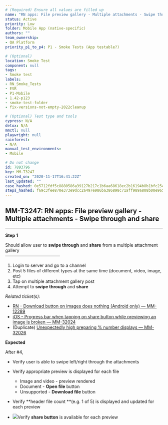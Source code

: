 ```yaml
---
# (Required) Ensure all values are filled up
name: "RN apps: File preview gallery - Multiple attachments - Swipe through and share"
status: Active
priority: Low
folder: Mobile App (native-specific)
authors: ""
team_ownership: 
- QA Platform
priority_p1_to_p4: P1 - Smoke Tests (App testable?)

# (Optional)
location: Smoke Test
component: null
tags: 
- Smoke test
labels: 
- RN_Smoke_Tests
- ESR
- P1-Mobile
- 1.42-p123
- smoke-test-folder
- fix-versions-not-empty-2022cleanup

# (Optional) Test type and tools
cypress: N/A
detox: N/A
mmctl: null
playwright: null
rainforest: 
- N/A
manual_test_environments: 
- Mobile

# Do not change
id: 7893796
key: MM-T3247
created_on: "2020-11-17T16:41:22Z"
last_updated: ""
case_hashed: 0e5712fdf5c8880586a39127b217c1b6aa68618ec2b16194b8b1bfc25489ec70c0fdf2216d03857927ac9499b8f62148
steps_hashed: f69c3fee870e373e9dcc2a497e986ba386898c71aff989a808b00e9650f8140f2a425e23f048a27997329fb1941cfc48
---
```


<!-- (Auto-generated) Based on frontmatter's "key" and "name" -->

## MM-T3247: RN apps: File preview gallery - Multiple attachments - Swipe through and share

---

**Step 1**

Should allow user to **swipe through** and **share** from a multiple attachment gallery\
–––––––––––––––––––––––––

1. Login to server and go to a channel
2. Post 5 files of different types at the same time (document, video, image, etc)
3. Tap on multiple attachment gallery post
4. Attempt to **swipe through** and **share**

_Related ticket(s):_

- [RN - Download button on images does nothing (Android only) — MM-12289](https://mattermost.atlassian.net/browse/MM-12289)
- [iOS - Progress bar when tapping on share button while previewing an image is broken — MM-32024](https://mattermost.atlassian.net/browse/MM-32024)
- (Duplicate) [Unexpectedly high preparing % number displays — MM-32026](https://mattermost.atlassian.net/browse/MM-32026)

**Expected**

After #4,

- Verify user is able to swipe left/right through the attachments

- Verify appropriate preview is displayed for each file

  - Image and video - preview rendered
  - Document - **Open file** button
  - Unsupported - **Download file** button

- Verify \*\*header file count \*\*(e.g. 1 of 5) is displayed and updated for each preview

- ![](https://smartbear-tm4j-prod-us-west-2-attachment-rich-text.s3.us-west-2.amazonaws.com/embedded-f3277290f945470c4add5d21ef3dc7ca7b74388fc7152bfb6b99ae58c66a95a8-1605627811975-1605627811975.png)Verify **share button** is available for each preview
